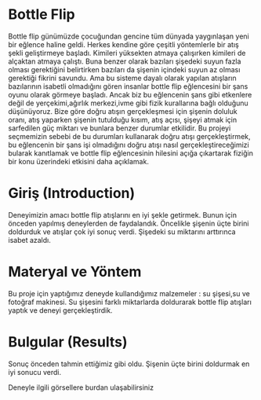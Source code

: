 










# Bottle Flip 
Bottle flip günümüzde çocuğundan gencine tüm dünyada yaygınlaşan yeni bir eğlence haline geldi. Herkes kendine göre çeşitli yöntemlerle bir atış şekli geliştirmeye başladı. Kimileri yüksekten atmaya çalışırken kimileri de alçaktan atmaya çalıştı. Buna benzer olarak bazıları şişedeki suyun fazla olması gerektiğini belirtirken bazıları da şişenin içindeki suyun az olması gerektiği fikrini savundu. Ama bu sisteme dayalı olarak yapılan atışların bazılarının isabetli olmadığını gören insanlar bottle flip eğlencesini bir şans oyunu olarak görmeye başladı. Ancak biz bu eğlencenin şans gibi etkenlere değil de yerçekimi,ağırlık merkezi,ivme gibi fizik kurallarına bağlı olduğunu düşünüyoruz. Bize göre doğru atışın gerçekleşmesi için şişenin  doluluk oranı, atış yaparken şişenin tutulduğu kısım, atış açısı, şişeyi atmak için sarfedilen güç miktarı ve bunlara benzer durumlar etkilidir. Bu projeyi seçmemizin sebebi de bu durumları kullanarak doğru atışı gerçekleştirmek, bu eğlencenin bir şans işi olmadığını doğru atışı nasıl gerçekleştireceğimizi bularak kanıtlamak ve bottle flip eğlencesinin hilesini açığa çıkartarak fiziğin bir konu üzerindeki etkisini daha açıklamak.
# Giriş (Introduction)
Deneyimizin amacı bottle flip atışlarını en iyi şekle getirmek.
Bunun için önceden yapılmış deneylerden de faydalandık.
Öncelikle şişenin üçte birini doldurduk ve atışlar çok iyi sonuç verdi. Şişedeki su miktarını arttırınca isabet azaldı.







# Materyal ve Yöntem 
Bu proje için yaptığımız deneyde kullandığımız malzemeler : su şişesi,su ve fotoğraf makinesi.
Su şişesini farklı miktarlarda doldurarak  bottle flip atışları yaptık ve deneyi gerçekleştirdik.

# Bulgular (Results)
Sonuç önceden tahmin ettiğimiz gibi oldu. Şişenin üçte birini doldurmak en iyi sonucu verdi.

Deneyle ilgili görsellere burdan ulaşabilirsiniz 





